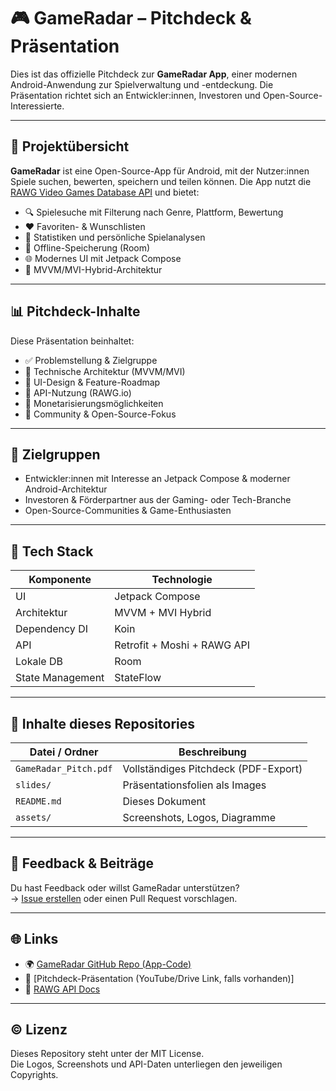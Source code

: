 # 🎮 GameRadar – Pitchdeck & Präsentation

Dies ist das offizielle Pitchdeck zur **GameRadar App**, einer modernen Android-Anwendung zur Spielverwaltung und -entdeckung. Die Präsentation richtet sich an Entwickler:innen, Investoren und Open-Source-Interessierte.

---

## 📌 Projektübersicht

**GameRadar** ist eine Open-Source-App für Android, mit der Nutzer:innen Spiele suchen, bewerten, speichern und teilen können. Die App nutzt die [RAWG Video Games Database API](https://rawg.io/apidocs) und bietet:

- 🔍 Spielesuche mit Filterung nach Genre, Plattform, Bewertung
- ❤️ Favoriten- & Wunschlisten
- 🧠 Statistiken und persönliche Spielanalysen
- 💾 Offline-Speicherung (Room)
- 🌐 Modernes UI mit Jetpack Compose
- 🧩 MVVM/MVI-Hybrid-Architektur

---

## 📊 Pitchdeck-Inhalte

Diese Präsentation beinhaltet:

- ✅ Problemstellung & Zielgruppe
- 🧩 Technische Architektur (MVVM/MVI)
- 📱 UI-Design & Feature-Roadmap
- 🔗 API-Nutzung (RAWG.io)
- 💸 Monetarisierungsmöglichkeiten
- 🤝 Community & Open-Source-Fokus

---

## 🎯 Zielgruppen

- Entwickler:innen mit Interesse an Jetpack Compose & moderner Android-Architektur  
- Investoren & Förderpartner aus der Gaming- oder Tech-Branche  
- Open-Source-Communities & Game-Enthusiasten

---

## 🧠 Tech Stack

| Komponente       | Technologie                  |
|------------------|------------------------------|
| UI               | Jetpack Compose              |
| Architektur      | MVVM + MVI Hybrid            |
| Dependency DI    | Koin                         |
| API              | Retrofit + Moshi + RAWG API  |
| Lokale DB        | Room                         |
| State Management | StateFlow                    |

---

## 📁 Inhalte dieses Repositories

| Datei / Ordner        | Beschreibung                         |
|------------------------|--------------------------------------|
| `GameRadar_Pitch.pdf` | Vollständiges Pitchdeck (PDF-Export) |
| `slides/`             | Präsentationsfolien als Images       |
| `README.md`           | Dieses Dokument                      |
| `assets/`             | Screenshots, Logos, Diagramme        |

---

## 💬 Feedback & Beiträge

Du hast Feedback oder willst GameRadar unterstützen?  
→ [Issue erstellen](https://github.com/dein-user/GameRadar-Pitchdeck/issues) oder einen Pull Request vorschlagen.

---

## 🌐 Links

- 🌍 [GameRadar GitHub Repo (App-Code)](https://github.com/jchillah/GameRadar)
- 🎥 [Pitchdeck-Präsentation (YouTube/Drive Link, falls vorhanden)]
- 📘 [RAWG API Docs](https://rawg.io/apidocs)

---

## © Lizenz

Dieses Repository steht unter der MIT License.  
Die Logos, Screenshots und API-Daten unterliegen den jeweiligen Copyrights.

